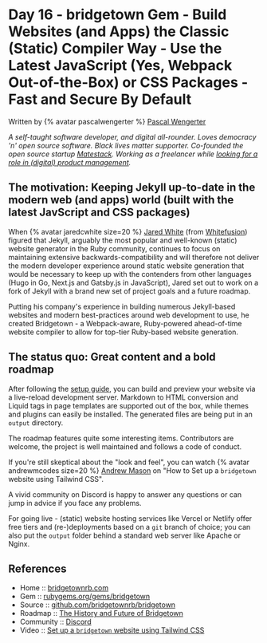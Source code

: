 # Day 16 - bridgetown Gem - Build Websites (and Apps) the Classic (Static) Compiler Way - Use the Latest JavaScript (Yes, Webpack Out-of-the-Box) or CSS Packages - Fast and Secure By Default


Written by {% avatar pascalwengerter %} [Pascal Wengerter](https://github.com/pascalwengerter)

_A self-taught software developer, and digital all-rounder. Loves democracy 'n' open source software. Black lives matter supporter. Co-founded the open source startup [Matestack](https://matestack.io/). Working as a freelancer while [looking for a role in (digital) product management](https://pascal.rocks/about)._



## The motivation: Keeping Jekyll up-to-date in the modern web (and apps) world (built with the latest JavScript and CSS packages)

When {% avatar jaredcwhite size=20 %}
[Jared White](https://github.com/jaredcwhite) (from [Whitefusion](https://whitefusion.io/))
 figured that Jekyll, arguably the most popular and well-known (static) website generator in the Ruby community, continues to focus on maintaining extensive backwards-compatibility and will therefore not deliver the modern developer experience around static website generation that would be necessary to keep up with the contenders from other languages (Hugo in Go, Next.js and Gatsby.js in JavaScript),
 Jared set out to work on a fork of Jekyll with a brand new set of project goals and a future roadmap.
 
Putting his company's experience in building numerous Jekyll-based websites 
and modern best-practices around web development to use, he created Bridgetown - a Webpack-aware, Ruby-powered ahead-of-time website compiler 
to allow for top-tier Ruby-based website generation.


## The status quo: Great content and a bold roadmap

After following the [setup guide](https://www.bridgetownrb.com/docs/), you can build and preview your website via a live-reload development server. Markdown to HTML conversion and Liquid tags in page templates are supported out of the box, 
while themes and plugins can easily be installed. The generated files are being put in an `output` directory.

The roadmap features quite some interesting items. Contributors are welcome, the project is well maintained and follows a code of conduct.

If you're still skeptical about the "look and feel", you can watch
{% avatar andrewmcodes size=20 %} [Andrew Mason](https://github.com/andrewmcodes) 
on "How to Set up a `bridgetown` website using Tailwind CSS".

A vivid community on Discord is happy to answer any questions or can jump in advice if you face any problems.

For going live - (static) website hosting services like Vercel 
or Netlify offer free tiers and (re-)deployments based on a `git` branch of choice; 
you can also put the `output` folder behind a standard web server like Apache or Nginx.



## References

* Home  :: [bridgetownrb.com](https://www.bridgetownrb.com/)
* Gem   :: [rubygems.org/gems/bridgetown](https://rubygems.org/gems/bridgetown)
* Source   :: [github.com/bridgetownrb/bridgetown](https://github.com/bridgetownrb/bridgetown)
* Roadmap   :: [The History and Future of Bridgetown](https://www.bridgetownrb.com/about/#roadmap)
* Community :: [Discord](https://discord.gg/V56yUWR)
* Video     :: [Set up a `bridgetown` website using Tailwind CSS](https://www.youtube.com/watch?v=UEytpOk9h9w)

